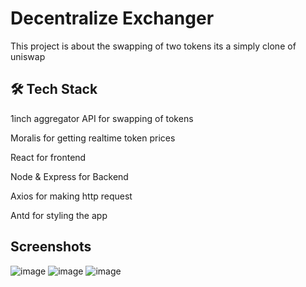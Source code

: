 
# Decentralize Exchanger

This project is about the swapping of two tokens its a simply clone of uniswap


## 🛠 Tech Stack
1inch aggregator API for swapping of tokens

Moralis for getting realtime token prices

React for frontend

Node & Express for Backend

Axios for making http request 

Antd for styling the app
## Screenshots
![image](https://github.com/Sameer-472/Decentralize-Exchanger/assets/71975211/5a2d7468-db69-4bbb-aa74-0df5359dcc04)
![image](https://github.com/Sameer-472/Decentralize-Exchanger/assets/71975211/29455255-bd31-47c0-a5f6-f2525376a50f)
![image](https://github.com/Sameer-472/Decentralize-Exchanger/assets/71975211/2780cbc5-6574-49e2-a05e-ec083d9ef3d8)




